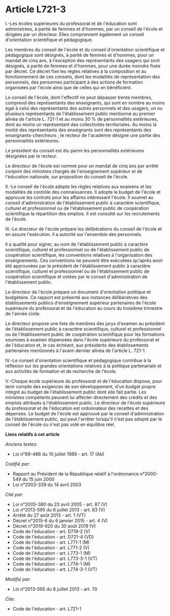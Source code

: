 # Article L721-3

I.-Les écoles supérieures du professorat et de l'éducation sont administrées, à parité de femmes et d'hommes, par un conseil
de l'école et dirigées par un directeur. Elles comprennent également un conseil d'orientation scientifique et pédagogique. 

Les membres du conseil de l'école et du conseil d'orientation scientifique et pédagogique sont désignés, à parité de femmes
et d'hommes, pour un mandat de cinq ans, à l'exception des représentants des usagers qui sont désignés, à parité de femmes et
d'hommes, pour une durée moindre fixée par décret. Ce décret fixe les règles relatives à la composition et au fonctionnement
de ces conseils, dont les modalités de représentation des personnels, des personnes participant à des actions de formation
organisées par l'école ainsi que de celles qui en bénéficient. 

Le conseil de l'école, dont l'effectif ne peut dépasser trente membres, comprend des représentants des enseignants, qui sont
en nombre au moins égal à celui des représentants des autres personnels et des usagers, un ou plusieurs représentants de
l'établissement public mentionné au premier alinéa de l'article L. 721-1 et au moins 30 % de personnalités extérieures, dont
au moins un représentant des collectivités territoriales. Au moins la moitié des représentants des enseignants sont des
représentants des enseignants-chercheurs ; le recteur de l'académie désigne une partie des personnalités extérieures. 

Le président du conseil est élu parmi les personnalités extérieures désignées par le recteur. 

Le directeur de l'école est nommé pour un mandat de cinq ans par arrêté conjoint des ministres chargés de l'enseignement
supérieur et de l'éducation nationale, sur proposition du conseil de l'école. 

II.-Le conseil de l'école adopte les règles relatives aux examens et les modalités de contrôle des connaissances. Il adopte
le budget de l'école et approuve les contrats pour les affaires intéressant l'école. Il soumet au conseil d'administration de
l'établissement public à caractère scientifique, culturel et professionnel ou de l'établissement public de coopération
scientifique la répartition des emplois. Il est consulté sur les recrutements de l'école. 

III.-Le directeur de l'école prépare les délibérations du conseil de l'école et en assure l'exécution. Il a autorité sur
l'ensemble des personnels. 

Il a qualité pour signer, au nom de l'établissement public à caractère scientifique, culturel et professionnel ou de
l'établissement public de coopération scientifique, les conventions relatives à l'organisation des enseignements. Ces
conventions ne peuvent être exécutées qu'après avoir été approuvées par le président de l'établissement public à caractère
scientifique, culturel et professionnel ou de l'établissement public de coopération scientifique et votées par le conseil
d'administration de l'établissement public. 

Le directeur de l'école prépare un document d'orientation politique et budgétaire. Ce rapport est présenté aux instances
délibératives des établissements publics d'enseignement supérieur partenaires de l'école supérieure du professorat et de
l'éducation au cours du troisième trimestre de l'année civile. 

Le directeur propose une liste de membres des jurys d'examen au président de l'établissement public à caractère scientifique,
culturel et professionnel ou de l'établissement public de coopération scientifique pour les formations soumises à examen
dispensées dans l'école supérieure du professorat et de l'éducation et, le cas échéant, aux présidents des établissements
partenaires mentionnés à l'avant-dernier alinéa de l'article L. 721-1. 

IV.-Le conseil d'orientation scientifique et pédagogique contribue à la réflexion sur les grandes orientations relatives à la
politique partenariale et aux activités de formation et de recherche de l'école. 

V.-Chaque école supérieure du professorat et de l'éducation dispose, pour tenir compte des exigences de son développement,
d'un budget propre intégré au budget de l'établissement public dont elle fait partie. Les ministres compétents peuvent lui
affecter directement des crédits et des emplois attribués à l'établissement public. Le directeur de l'école supérieure du
professorat et de l'éducation est ordonnateur des recettes et des dépenses. Le budget de l'école est approuvé par le conseil
d'administration de l'établissement public, qui peut l'arrêter lorsqu'il n'est pas adopté par le conseil de l'école ou n'est
pas voté en équilibre réel.

**Liens relatifs à cet article**

_Anciens textes_:

  - Loi n°89-486 du 10 juillet 1989 - art. 17 (Ab)

_Codifié par_:

  - Rapport au Président de la République relatif à l'ordonnance n°2000-549 du 15 juin 2000
  - Loi n°2003-339 du 14 avril 2003

_Cité par_:

  - Loi n°2005-380 du 23 avril 2005 - art. 87 (V)
  - Loi n°2013-595 du 8 juillet 2013 - art. 83 (V)
  - Arrêté du 27 août 2013 - art. 1 (VT)
  - Décret n°2015-6 du 6 janvier 2015 - art. 4 (V)
  - Décret n°2019-920 du 30 août 2019 (V)
  - Code de l'éducation - art. D719-2 (V)
  - Code de l'éducation - art. D721-4 (VD)
  - Code de l'éducation - art. L771-1 (M)
  - Code de l'éducation - art. L771-2 (V)
  - Code de l'éducation - art. L773-1 (M)
  - Code de l'éducation - art. L773-3-1 (VT)
  - Code de l'éducation - art. L774-1 (M)
  - Code de l'éducation - art. L774-3-1 (VT)

_Modifié par_:

  - Loi n°2013-595 du 8 juillet 2013 - art. 70

_Cite_:

  - Code de l'éducation - art. L721-1
